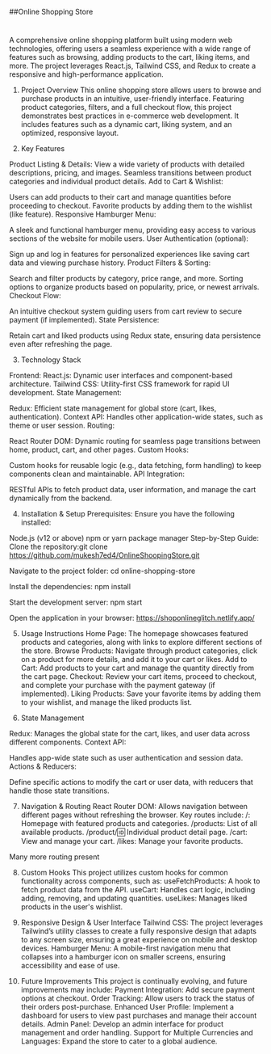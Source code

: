 ##Online Shopping Store


#
  A comprehensive online shopping platform built using modern web technologies,
  offering users a seamless experience with a wide range of features such as browsing,
  adding products to the cart, liking items, and more. The project leverages React.js,
  Tailwind CSS, and Redux to create a responsive and high-performance application.

  1. Project Overview
   This online shopping store allows users to browse and purchase products in an intuitive, user-friendly interface.
   Featuring product categories, filters, and a full checkout flow, this project demonstrates best 
   practices in e-commerce web development. It includes features such as a dynamic cart, liking system, and an optimized, responsive layout.

2. Key Features

Product Listing & Details:
View a wide variety of products with detailed descriptions, pricing, and images.
Seamless transitions between product categories and individual product details.
Add to Cart & Wishlist:

Users can add products to their cart and manage quantities before proceeding to checkout.
Favorite products by adding them to the wishlist (like feature).
Responsive Hamburger Menu:

A sleek and functional hamburger menu, providing easy access to various sections of the website for mobile users.
User Authentication (optional):

Sign up and log in features for personalized experiences like saving cart data and viewing purchase history.
Product Filters & Sorting:

Search and filter products by category, price range, and more.
Sorting options to organize products based on popularity, price, or newest arrivals.
Checkout Flow:

An intuitive checkout system guiding users from cart review to secure payment (if implemented).
State Persistence:

Retain cart and liked products using Redux state, ensuring data persistence even after refreshing the page.


3. Technology Stack

Frontend:
React.js: Dynamic user interfaces and component-based architecture.
Tailwind CSS: Utility-first CSS framework for rapid UI development.
State Management:

Redux: Efficient state management for global store (cart, likes, authentication).
Context API: Handles other application-wide states, such as theme or user session.
Routing:

React Router DOM: Dynamic routing for seamless page transitions between home, product, cart, and other pages.
Custom Hooks:

Custom hooks for reusable logic (e.g., data fetching, form handling) to keep components clean and maintainable.
API Integration:

RESTful APIs to fetch product data, user information, and manage the cart dynamically from the backend.


4. Installation & Setup
Prerequisites:
Ensure you have the following installed:

Node.js (v12 or above)
npm or yarn package manager
Step-by-Step Guide:
Clone the repository:git clone https://github.com/mukesh7ed4/OnlineShoopingStore.git

Navigate to the project folder:
cd online-shopping-store

Install the dependencies:
npm install

Start the development server:
npm start

Open the application in your browser:
https://shoponlineglitch.netlify.app/


5. Usage Instructions
Home Page:
The homepage showcases featured products and categories, along with links to explore different sections of the store.
Browse Products:
Navigate through product categories, click on a product for more details, and add it to your cart or likes.
Add to Cart:
Add products to your cart and manage the quantity directly from the cart page.
Checkout:
Review your cart items, proceed to checkout, and complete your purchase with the payment gateway (if implemented).
Liking Products:
Save your favorite items by adding them to your wishlist, and manage the liked products list.


7. State Management

Redux:
Manages the global state for the cart, likes, and user data across different components.
Context API:

Handles app-wide state such as user authentication and session data.
Actions & Reducers:

Define specific actions to modify the cart or user data, with reducers that handle those state transitions.

7. Navigation & Routing
React Router DOM:
Allows navigation between different pages without refreshing the browser. Key routes include:
/: Homepage with featured products and categories.
/products: List of all available products.
/product/:id: Individual product detail page.
/cart: View and manage your cart.
/likes: Manage your favorite products.

Many more routing present 


8. Custom Hooks
This project utilizes custom hooks for common functionality across components, such as:
useFetchProducts: A hook to fetch product data from the API.
useCart: Handles cart logic, including adding, removing, and updating quantities.
useLikes: Manages liked products in the user's wishlist.


9. Responsive Design & User Interface
Tailwind CSS:
The project leverages Tailwind’s utility classes to create a fully responsive design that adapts to any screen size, ensuring a great experience on mobile and desktop devices.
Hamburger Menu:
A mobile-first navigation menu that collapses into a hamburger icon on smaller screens, ensuring accessibility and ease of use.

10. Future Improvements
This project is continually evolving, and future improvements may include:
Payment Integration: Add secure payment options at checkout.
Order Tracking: Allow users to track the status of their orders post-purchase.
Enhanced User Profile: Implement a dashboard for users to view past purchases and manage their account details.
Admin Panel: Develop an admin interface for product management and order handling.
Support for Multiple Currencies and Languages: Expand the store to cater to a global audience.



